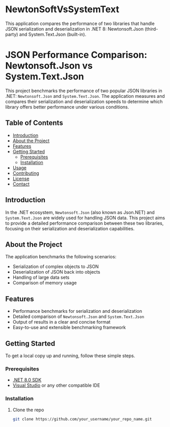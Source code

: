 # NewtonSoftVsSystemText
This application compares the performance of two libraries that handle JSON serialization and deserialization in .NET 8: Newtonsoft.Json (third-party) and System.Text.Json (built-in).
# JSON Performance Comparison: Newtonsoft.Json vs System.Text.Json

This project benchmarks the performance of two popular JSON libraries in .NET: `Newtonsoft.Json` and `System.Text.Json`. The application measures and compares their serialization and deserialization speeds to determine which library offers better performance under various conditions.

## Table of Contents

- [Introduction](#introduction)
- [About the Project](#about-the-project)
- [Features](#features)
- [Getting Started](#getting-started)
  - [Prerequisites](#prerequisites)
  - [Installation](#installation)
- [Usage](#usage)
- [Contributing](#contributing)
- [License](#license)
- [Contact](#contact)

## Introduction

In the .NET ecosystem, `Newtonsoft.Json` (also known as Json.NET) and `System.Text.Json` are widely used for handling JSON data. This project aims to provide a detailed performance comparison between these two libraries, focusing on their serialization and deserialization capabilities.

## About the Project

The application benchmarks the following scenarios:

- Serialization of complex objects to JSON
- Deserialization of JSON back into objects
- Handling of large data sets
- Comparison of memory usage

## Features

- Performance benchmarks for serialization and deserialization
- Detailed comparison of `Newtonsoft.Json` and `System.Text.Json`
- Output of results in a clear and concise format
- Easy-to-use and extensible benchmarking framework

## Getting Started

To get a local copy up and running, follow these simple steps.

### Prerequisites

- [.NET 8.0 SDK](https://dotnet.microsoft.com/download/dotnet/8.0)
- [Visual Studio](https://visualstudio.microsoft.com/) or any other compatible IDE

### Installation

1. Clone the repo

   ```sh
   git clone https://github.com/your_username/your_repo_name.git

